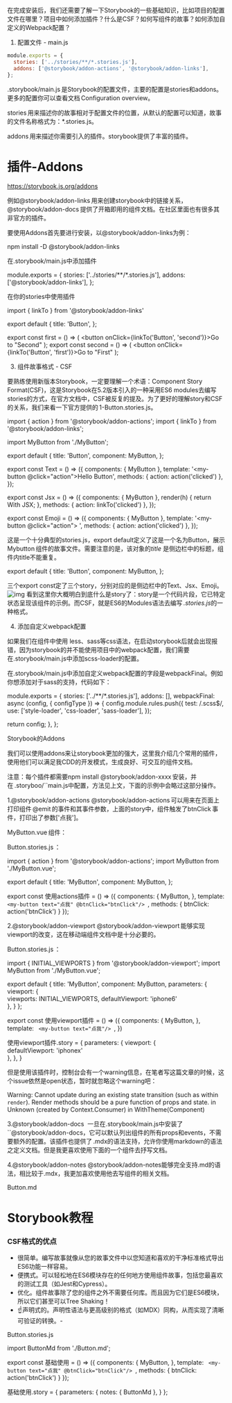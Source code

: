 在完成安装后，我们还需要了解一下Storybook的一些基础知识，比如项目的配置文件在哪里？项目中如何添加插件？什么是CSF？如何写组件的故事？如何添加自定义的Webpack配置？ 

 

1. 配置文件 - main.js 
```javascript
module.exports = { 
  stories: ['../stories/**/*.stories.js'], 
  addons: ['@storybook/addon-actions', '@storybook/addon-links'], 
}; 
```

.storybook/main.js 是Storybook的配置文件，主要的配置是stories和addons。更多的配置你可以查看文档 Configuration overview。 

stories 用来描述你的故事相对于配置文件的位置，从默认的配置可以知道，故事的文件名称格式为：*.stories.js。 

addons 用来描述你需要引入的插件。storybook提供了丰富的插件。 

# 插件-Addons 

https://storybook.js.org/addons

例如@storybook/addon-links 用来创建storybook中的链接关系，@storybook/addon-docs 提供了开箱即用的组件文档。在社区里面也有很多其非官方的插件。 

要使用Addons首先要进行安装，以@storybook/addon-links为例： 

npm install -D @storybook/addon-links 

在.storybook/main.js中添加插件 

module.exports = { 
  stories: ['../stories/**/*.stories.js'], 
  addons: ['@storybook/addon-links'], 
}; 
 

 

在你的stories中使用插件 

import { linkTo } from '@storybook/addon-links' 
 

export default { 
  title: 'Button', 
}; 
 

export const first = () => ( 
  <button onClick={linkTo('Button', 'second')}>Go to "Second"</button> 
); 
export const second = () => ( 
  <button onClick={linkTo('Button', 'first')}>Go to "First"</button> 
); 
 

 

3. 组件故事格式 - CSF 

要熟练使用新版本Storybook，一定要理解一个术语：Component Story Format(CSF)，这是Storybook在5.2版本引入的一种采用ES6 modules去编写stories的方式，在官方文档中，CSF被反复的提及。为了更好的理解story和CSF的关系，我们来看一下官方提供的 1-Button.stories.js。 

import { action } from '@storybook/addon-actions'; 
import { linkTo } from '@storybook/addon-links'; 
 

import MyButton from './MyButton'; 
 

export default { 
  title: 'Button', 
  component: MyButton, 
}; 
 

export const Text = () => ({ 
  components: { MyButton }, 
  template: '<my-button @click="action">Hello Button</my-button>', 
  methods: { action: action('clicked') }, 
}); 
 

export const Jsx = () => ({ 
  components: { MyButton }, 
  render(h) { 
    return <my-button onClick={this.action}>With JSX</my-button>; 
  }, 
  methods: { action: linkTo('clicked') }, 
}); 
 

export const Emoji = () => ({ 
  components: { MyButton }, 
  template: '<my-button @click="action">       </my-button>', 
  methods: { action: action('clicked') }, 
}); 
 

这是一个十分典型的stories.js，export default定义了这是一个名为Button，展示Mybutton 组件的故事文件。需要注意的是，该对象的*title* 是侧边栏中的标题，组件内title不能重复。 

export default { 
  title: 'Button', 
  component: MyButton, 
}; 

三个export const定了三个story，分别对应的是侧边栏中的Text、Jsx、Emoji。 
![img](1)
看到这里你大概明白到底什么是story了：story是一个代码片段，它已特定状态呈现该组件的示例。而CSF，就是ES6的Modules语法去编写 *.stories.js*的一种格式。 

4. 添加自定义webpack配置 

如果我们在组件中使用 less、sass等css语法，在启动storybook后就会出现报错，因为storybook的并不能使用项目中的webpack配置，我们需要在.storybook/main.js中添加scss-loader的配置。 

在.storybook/main.js中添加自定义webpack配置的字段是webpackFinal。例如你想添加对于sass的支持，代码如下： 

module.exports = { 
  stories: ['../**/*.stories.js'], 
  addons: [], 
  webpackFinal: async (config, { configType }) => { 
    config.module.rules.push({ 
      test: /\.scss$/, 
      use: ['style-loader', 'css-loader', 'sass-loader'], 
    }); 
 

return config; 
  }, 
}; 
 

Storybook的Addons 

我们可以使用addons来让storybook更加的强大，这里我介绍几个常用的插件，使用他们可以满足我CDD的开发模式，生成良好、可交互的组件文档。 

注意：每个插件都需要npm install @storybook/addon-xxxx 安装，并在 .storyboo/``main.js中配置，方法见上文，下面的示例中会略过这部分操作。 

 

1.@storybook/addon-actions 
@storybook/addon-actions 可以用来在页面上打印组件 @emit 的事件和其事件参数，上面的story中，组件触发了btnClick 事件，打印出了参数['点我']。 

 

MyButton.vue 组件： 

<template> 
  <div> 
    <button @click="btnClick">{{ text }}</button> 
  </div> 
</template> 
 

<script> 
export default { 
  name: "MyButton", 
  props: { 
    text: String, 
  }, 
  methods: { 
    btnClick() { 
      this.$emit('btnClick', this.text); 
    } 
  }, 
} 
</script> 
 

Button.stories.js ： 

import { action } from '@storybook/addon-actions'; 
import MyButton from './MyButton.vue'; 
 

export default { 
  title: 'MyButton', 
  component: MyButton, 
}; 
 

export const 使用actions插件 = () => ({ 
    components: { 
        MyButton, 
    }, 
    template: ` 
    <my-button text="点我" @btnClick="btnClick"/> 
    `, 
  methods: { 
    btnClick: action('btnClick') 
  } 
}); 
 

2.@storybook/addon-viewport 
@storybook/addon-viewport 能够实现viewport的改变，这在移动端组件文档中是十分必要的。 

Button.stories.js ： 

import { INITIAL_VIEWPORTS } from '@storybook/addon-viewport'; 
import MyButton from './MyButton.vue'; 
 

export default { 
  title: 'MyButton', 
  component: MyButton, 
  parameters: { 
    viewport: {  
      viewports: INITIAL_VIEWPORTS, 
      defaultViewport: 'iphone6'  
    }, 
  } 
}; 
 

export const 使用viewport插件 = () => ({ 
    components: { 
        MyButton, 
    }, 
    template: ` 
    <my-button text="点我"/> 
    `, 
}) 
 

使用viewport插件.story = { 
  parameters: { 
    viewport: {  
      defaultViewport: 'iphonex'  
    }, 
  }, 
} 
 

但是使用该插件时，控制台会有一个warning信息，在笔者写这篇文章的时候，这个issue依然是open状态，暂时就忽略这个warning吧： 

Warning: Cannot update during an existing state transition (such as within `render`). Render methods should be a pure function of props and state. 
    in Unknown (created by Context.Consumer) 
    in WithTheme(Component) 

3.@storybook/addon-docs 
![]()
一旦在.storybook/main.js中安装了``@storybook/addon-docs，它可以默认列出组件的所有props和events，不需要额外的配置。该插件也提供了 .mdx的语法支持，允许你使用markdown的语法之定义文档。但是我更喜欢使用下面的一个组件去抒写文档。 

4.@storybook/addon-notes 
@storybook/addon-notes能够完全支持.md的语法，相比较于.mdx，我更加喜欢使用他去写组件的相关文档。 

Button.md 

# Storybook教程 
 

### CSF格式的优点 
 

-  很简单。编写故事就像从您的故事文件中以您知道和喜欢的干净标准格式导出ES6功能一样容易。 
-   便携式。可以轻松地在ES6模块存在的任何地方使用组件故事，包括您最喜欢的测试工具（如Jest和Cypress）。 
-  优化。组件故事除了您的组件之外不需要任何库。而且因为它们是ES6模块，所以它们甚至可以Tree Shaking！ 
- ☝️声明式的。声明性语法与更高级别的格式（如MDX）同构，从而实现了清晰可验证的转换。- 

Button.stories.js 

import ButtonMd from './Button.md'; 
 

export const 基础使用 = () => ({ 
    components: { 
        MyButton, 
    }, 
    template: ` 
    <my-button text="点我" @btnClick="btnClick"/> 
    `, 
  methods: { 
    btnClick: action('btnClick') 
  } 
}); 
 

基础使用.story = { 
  parameters: { 
    notes: { ButtonMd }, 
  } 
}; 